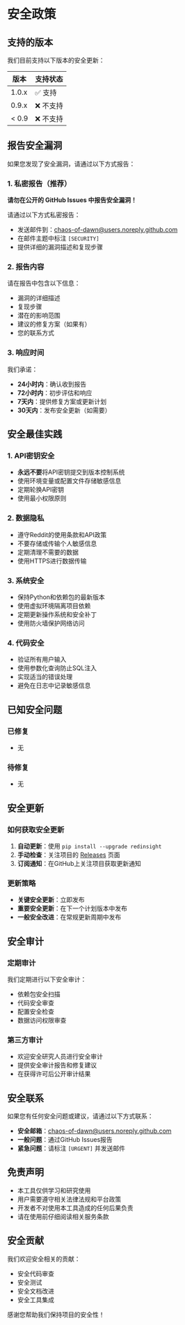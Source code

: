 # 安全政策

## 支持的版本

我们目前支持以下版本的安全更新：

| 版本 | 支持状态 |
| ---- | -------- |
| 1.0.x | ✅ 支持 |
| 0.9.x | ❌ 不支持 |
| < 0.9  | ❌ 不支持 |

## 报告安全漏洞

如果您发现了安全漏洞，请通过以下方式报告：

### 1. 私密报告（推荐）

**请勿在公开的 GitHub Issues 中报告安全漏洞！**

请通过以下方式私密报告：

- 发送邮件到：chaos-of-dawn@users.noreply.github.com
- 在邮件主题中标注 `[SECURITY]`
- 提供详细的漏洞描述和复现步骤

### 2. 报告内容

请在报告中包含以下信息：

- 漏洞的详细描述
- 复现步骤
- 潜在的影响范围
- 建议的修复方案（如果有）
- 您的联系方式

### 3. 响应时间

我们承诺：

- **24小时内**：确认收到报告
- **72小时内**：初步评估和响应
- **7天内**：提供修复方案或更新计划
- **30天内**：发布安全更新（如需要）

## 安全最佳实践

### 1. API密钥安全

- **永远不要**将API密钥提交到版本控制系统
- 使用环境变量或配置文件存储敏感信息
- 定期轮换API密钥
- 使用最小权限原则

### 2. 数据隐私

- 遵守Reddit的使用条款和API政策
- 不要存储或传输个人敏感信息
- 定期清理不需要的数据
- 使用HTTPS进行数据传输

### 3. 系统安全

- 保持Python和依赖包的最新版本
- 使用虚拟环境隔离项目依赖
- 定期更新操作系统和安全补丁
- 使用防火墙保护网络访问

### 4. 代码安全

- 验证所有用户输入
- 使用参数化查询防止SQL注入
- 实现适当的错误处理
- 避免在日志中记录敏感信息

## 已知安全问题

### 已修复

- 无

### 待修复

- 无

## 安全更新

### 如何获取安全更新

1. **自动更新**：使用 `pip install --upgrade redinsight`
2. **手动检查**：关注项目的 [Releases](https://github.com/your-username/RedInsight/releases) 页面
3. **订阅通知**：在GitHub上关注项目获取更新通知

### 更新策略

- **关键安全更新**：立即发布
- **重要安全更新**：在下一个计划版本中发布
- **一般安全改进**：在常规更新周期中发布

## 安全审计

### 定期审计

我们定期进行以下安全审计：

- 依赖包安全扫描
- 代码安全审查
- 配置安全检查
- 数据访问权限审查

### 第三方审计

- 欢迎安全研究人员进行安全审计
- 提供安全审计报告和修复建议
- 在获得许可后公开审计结果

## 安全联系

如果您有任何安全问题或建议，请通过以下方式联系：

- **安全邮箱**：chaos-of-dawn@users.noreply.github.com
- **一般问题**：通过GitHub Issues报告
- **紧急问题**：请标注 `[URGENT]` 并发送邮件

## 免责声明

- 本工具仅供学习和研究使用
- 用户需要遵守相关法律法规和平台政策
- 开发者不对使用本工具造成的任何后果负责
- 请在使用前仔细阅读相关服务条款

## 安全贡献

我们欢迎安全相关的贡献：

- 安全代码审查
- 安全测试
- 安全文档改进
- 安全工具集成

感谢您帮助我们保持项目的安全性！
